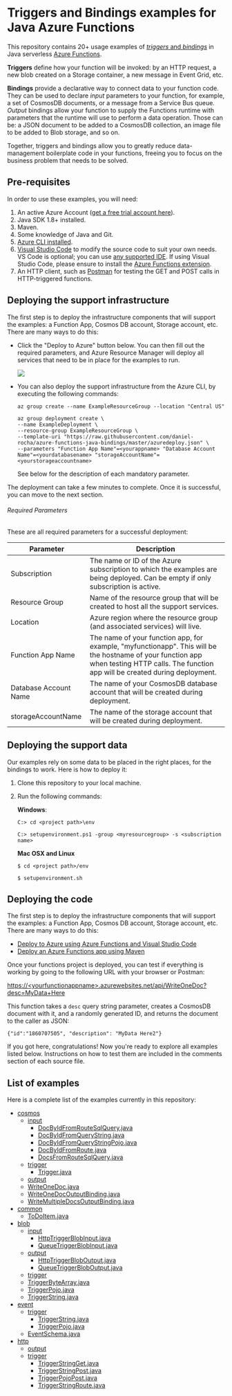 # Triggers and Bindings examples for Java Azure Functions

This repository contains 20+ usage examples of [*triggers* and *bindings*](https://docs.microsoft.com/en-us/azure/azure-functions/functions-triggers-bindings) in Java serverless [Azure Functions](https://azure.microsoft.com/en-us/documentation/articles/functions-overview/). 

**Triggers** define how your function will be invoked: by an HTTP request, a new blob created on a Storage container, a new message in Event Grid, etc. 

**Bindings** provide a declarative way to connect data to your function code. They can be used to declare *input* parameters to your function, for example, a set of CosmosDB documents, or a message from a Service Bus queue. *Output* bindings allow your function to supply the Functions runtime with parameters that the runtime will use to perform a data operation. Those can be: a JSON document to be added to a CosmosDB collection, an image file to be added to Blob storage, and so on.

Together, triggers and bindings allow you to greatly reduce data-management boilerplate code in your functions, freeing you to focus on the business problem that needs to be solved.

## Pre-requisites

In order to use these examples, you will need:

1. An active Azure Account ([get a free trial account here](https://azure.microsoft.com/en-us/offers/ms-azr-0044p/)).
2. Java SDK 1.8+ installed.
3. Maven.
2. Some knowledge of Java and Git.
3. [Azure CLI installed](https://docs.microsoft.com/en-us/cli/azure/install-azure-cli?view=azure-cli-latest).
4. [Visual Studio Code](https://code.visualstudio.com/) to modify the source code to suit your own needs. VS Code is optional; you can use [any supported IDE](https://docs.microsoft.com/en-us/azure/azure-functions/functions-reference). If using Visual Studio Code, please ensure to install the [Azure Functions extension](https://marketplace.visualstudio.com/items?itemName=ms-azuretools.vscode-azurefunctions).
5. An HTTP client, such as [Postman](https://www.getpostman.com/) for testing the GET and POST calls in HTTP-triggered functions. 


## Deploying the support infrastructure

The first step is to deploy the infrastructure components that will support the examples: a Function App, Cosmos DB account, Storage account, etc. There are many ways to do this:

- Click the "Deploy to Azure" button below. You can then fill out the required parameters, and Azure Resource Manager will deploy all services that need to be in place for the examples to run.

	<a href="https://portal.azure.com/#create/Microsoft.Template/uri/https%3A%2F%2Fraw.githubusercontent.com%2Fdaniel-rocha%2Fazure-functions-java-bindings%2Fmaster%2Fazuredeploy.json" target="_blank">
    <img src="http://azuredeploy.net/deploybutton.png"/>
</a>

- You can also deploy the support infrastructure from the Azure CLI, by executing the following commands: 

	```shell 
    az group create --name ExampleResourceGroup --location "Central US"
    ```
    
    ```shell 
    az group deployment create \
  --name ExampleDeployment \
  --resource-group ExampleResourceGroup \
  --template-uri "https://raw.githubusercontent.com/daniel-rocha/azure-functions-java-bindings/master/azuredeploy.json" \
  --parameters "Function App Name"=<yourappname> "Database Account Name"=<yourdatabasename> "storageAccountName"=<yourstorageaccountname>
  ```

	See below for the description of each mandatory parameter.
    
The deployment can take a few minutes to complete. Once it is successful, you can move to the next section.

###### Required Parameters

These are all required parameters for a successful deployment:

| Parameter             | Description                                                                                                                                                                              |
|-----------------------|------------------------------------------------------------------------------------------------------------------------------------------------------------------------------------------|
| Subscription          | The name or ID of the Azure subscription to which the examples are being deployed. Can be empty if only subscription is active.                                                          |
| Resource Group        | Name of the resource group that will be created to host all the support services.                                                                                                        |
| Location              | Azure region where the resource group (and associated services) will live.                                                                                                               |
| Function App Name     | The name of your function app, for example, "myfunctionapp". This will be the hostname of your function app when testing HTTP calls. The function app will be created during deployment. |
| Database Account Name | The name of your CosmosDB database account that will be created during deployment.                                                                                                       |
| storageAccountName    | The name of the storage account that will be created during deployment.                                                                                                                  |

## Deploying the support data

Our examples rely on some data to be placed in the right places, for the bindings to work. Here is how to deploy it:

1. Clone this repository to your local machine.
2. Run the following commands:

	**Windows**:

	```shell
    C:> cd <project path>\env
    ```
    ```shell
    C:> setupenvironment.ps1 -group <myresourcegroup> -s <subscription name>
    ```
    
    **Mac OSX and Linux** 
    ```shell
    $ cd <project path>/env
    ```
    ```shell
    $ setupenvironment.sh
    ```

## Deploying the code

The first step is to deploy the infrastructure components that will support the examples: a Function App, Cosmos DB account, Storage account, etc. There are many ways to do this:

- [Deploy to Azure using Azure Functions and Visual Studio Code](https://code.visualstudio.com/tutorials/functions-extension/getting-started)
- [Deploy an Azure Functions app using Maven](https://docs.microsoft.com/en-us/azure/azure-functions/functions-create-first-java-maven#deploy-the-function-to-azure)

Once your functions project is deployed, you can test if everything is working by going to the following URL with your browser or Postman:

[https://\<yourfunctionappname\>.azurewebsites.net/api/WriteOneDoc?desc=MyData+Here](https://<yourfunctionappname>.azurewebsites.net/api/WriteOneDoc?desc=MyData+Here)

This function takes a `desc` query string parameter, creates a CosmosDB document with it, and a randomly generated ID, and returns the document to the caller as JSON:

`{"id":"1860707505", "description": "MyData Here2"}`

If you got here, congratulations! Now you're ready to explore all examples listed below. Instructions on how to test them are included in the comments section of each source file.

## List of examples

Here is a complete list of the examples currently in this repository:

 * [cosmos](./src/main/java/com/danielrocks/function/cosmos)
   * [input](./src/main/java/com/danielrocks/function/cosmos/input)
     * [DocByIdFromRouteSqlQuery.java](./src/main/java/com/danielrocks/function/cosmos/input/DocByIdFromRouteSqlQuery.java)
     * [DocByIdFromQueryString.java](./src/main/java/com/danielrocks/function/cosmos/input/DocByIdFromQueryString.java)
     * [DocByIdFromQueryStringPojo.java](./src/main/java/com/danielrocks/function/cosmos/input/DocByIdFromQueryStringPojo.java)
     * [DocByIdFromRoute.java](./src/main/java/com/danielrocks/function/cosmos/input/DocByIdFromRoute.java)
     * [DocsFromRouteSqlQuery.java](./src/main/java/com/danielrocks/function/cosmos/input/DocsFromRouteSqlQuery.java)
   * [trigger](./src/main/java/com/danielrocks/function/cosmos/trigger)
     * [Trigger.java](./src/main/java/com/danielrocks/function/cosmos/trigger/Trigger.java)
   * [output](./src/main/java/com/danielrocks/function/cosmos/output)
   * [WriteOneDoc.java](./src/main/java/com/danielrocks/function/cosmos/output/WriteOneDoc.java)
   * [WriteOneDocOutputBinding.java](./src/main/java/com/danielrocks/function/cosmos/output/WriteOneDocOutputBinding.java)
   * [WriteMultipleDocsOutputBinding.java](./src/main/java/com/danielrocks/function/cosmos/output/WriteMultipleDocsOutputBinding.java)
 * [common](./src/main/java/com/danielrocks/function/common)
   * [ToDoItem.java](./common/src/main/java/com/danielrocks/function/ToDoItem.java)
 * [blob](./src/main/java/com/danielrocks/function/blob)
   * [input](./src/main/java/com/danielrocks/function/blob/input)
     * [HttpTriggerBlobInput.java](./src/main/java/com/danielrocks/function/blob/input/HttpTriggerBlobInput.java)
     * [QueueTriggerBlobInput.java](./src/main/java/com/danielrocks/function/blob/input/QueueTriggerBlobInput.java)
   * [output](./src/main/java/com/danielrocks/function/blob/output)
     * [HttpTriggerBlobOutput.java](./src/main/java/com/danielrocks/function/blob/output/HttpTriggerBlobOutput.java)
     * [QueueTriggerBlobOutput.java](./src/main/java/com/danielrocks/function/blob/output/QueueTriggerBlobOutput.java)
   * [trigger](./src/main/java/com/danielrocks/function/blob/trigger)
   * [TriggerByteArray.java](./src/main/java/com/danielrocks/function/blob/trigger/TriggerByteArray.java)
   * [TriggerPojo.java](./src/main/java/com/danielrocks/function/blob/trigger/TriggerPojo.java)
   * [TriggerString.java](./src/main/java/com/danielrocks/function/blob/trigger/TriggerString.java)
 * [event](./event)
   * [trigger](./src/main/java/com/danielrocks/function/event/trigger)
     * [TriggerString.java](./src/main/java/com/danielrocks/function/event/trigger/TriggerString.java)
     * [TriggerPojo.java](./src/main/java/com/danielrocks/function/event/trigger/TriggerPojo.java)
   * [EventSchema.java](.src/main/java/com/danielrocks/function//event/EventSchema.java)
 * [http](./src/main/java/com/danielrocks/function/http)
     * [output](./src/main/java/com/danielrocks/function/http/output)
     * [trigger](./src/main/java/com/danielrocks/function/http/trigger)
         * [TriggerStringGet.java](./src/main/java/com/danielrocks/function/http/trigger/TriggerStringGet.java)
         * [TriggerStringPost.java](./src/main/java/com/danielrocks/function/http/trigger/TriggerStringPost.java)
         * [TriggerPojoPost.java](./src/main/java/com/danielrocks/function/http/trigger/TriggerPojoPost.java)
         * [TriggerStringRoute.java](./src/main/java/com/danielrocks/function/http/trigger/TriggerStringRoute.java)
